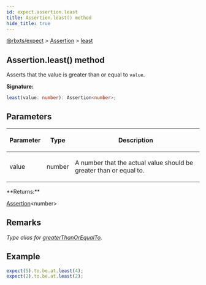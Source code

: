```yaml
---
id: expect.assertion.least
title: Assertion.least() method
hide_title: true
---
```


[@rbxts/expect](./expect.md) &gt; [Assertion](./expect.assertion.md) &gt; [least](./expect.assertion.least.md)

## Assertion.least() method

Asserts that the value is greater than or equal to `value`<!-- -->.

**Signature:**

```typescript
least(value: number): Assertion<number>;
```

## Parameters

<table><thead><tr><th>

Parameter


</th><th>

Type


</th><th>

Description


</th></tr></thead>
<tbody><tr><td>

value


</td><td>

number


</td><td>

A number that the actual value should be greater than or equal to.


</td></tr>
</tbody></table>
**Returns:**

[Assertion](./expect.assertion.md)<!-- -->&lt;number&gt;

## Remarks

_Type alias for [greaterThanOrEqualTo](./expect.assertion.greaterthanorequalto.md)<!-- -->._

## Example


```ts
expect(5).to.be.at.least(4);
expect(2).to.be.at.least(2);
```
